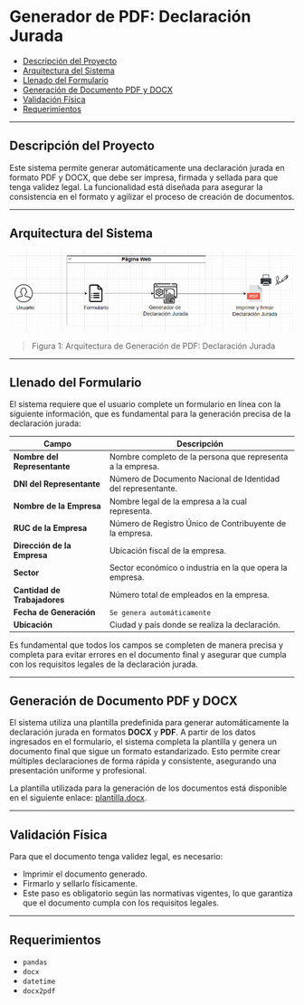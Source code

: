 # Generador de PDF: Declaración Jurada

- [Descripción del Proyecto](#descripción-del-proyecto)
- [Arquitectura del Sistema](#arquitectura-del-sistema)
- [Llenado del Formulario](#llenado-del-formulario)
- [Generación de Documento PDF y DOCX](#generación-de-documento-pdf-y-docx)
- [Validación Física](#validación-física)
- [Requerimientos](#requerimientos)

---

## Descripción del Proyecto

Este sistema permite generar automáticamente una declaración jurada en formato PDF y DOCX, que debe ser impresa, firmada y sellada para que tenga validez legal. La funcionalidad está diseñada para asegurar la consistencia en el formato y agilizar el proceso de creación de documentos.

---
## Arquitectura del Sistema

![Arquitectura de Generación de PDF](architecture.png)
> Figura 1: Arquitectura de Generación de PDF: Declaración Jurada
---

## Llenado del Formulario

El sistema requiere que el usuario complete un formulario en línea con la siguiente información, que es fundamental para la generación precisa de la declaración jurada:

| Campo                      | Descripción                                               |
|----------------------------|-----------------------------------------------------------|
| **Nombre del Representante** | Nombre completo de la persona que representa a la empresa. |
| **DNI del Representante**  | Número de Documento Nacional de Identidad del representante. |
| **Nombre de la Empresa**   | Nombre legal de la empresa a la cual representa.           |
| **RUC de la Empresa**      | Número de Registro Único de Contribuyente de la empresa.  |
| **Dirección de la Empresa**| Ubicación fiscal de la empresa.                           |
| **Sector**                 | Sector económico o industria en la que opera la empresa.  |
| **Cantidad de Trabajadores** | Número total de empleados en la empresa.                  |
| **Fecha de Generación**    | ``Se genera automáticamente``                |
| **Ubicación**              | Ciudad y país donde se realiza la declaración.            |

Es fundamental que todos los campos se completen de manera precisa y completa para evitar errores en el documento final y asegurar que cumpla con los requisitos legales de la declaración jurada.

---
## Generación de Documento PDF y DOCX

El sistema utiliza una plantilla predefinida para generar automáticamente la declaración jurada en formatos **DOCX** y **PDF**. A partir de los datos ingresados en el formulario, el sistema completa la plantilla y genera un documento final que sigue un formato estandarizado. Esto permite crear múltiples declaraciones de forma rápida y consistente, asegurando una presentación uniforme y profesional.

La plantilla utilizada para la generación de los documentos está disponible en el siguiente enlace: [plantilla.docx](https://github.com/haroldeustaquio/Labora-Tech-2024/blob/main/generate_pdf_decl-jur/plantilla.docx).


---
## Validación Física
Para que el documento tenga validez legal, es necesario:

- Imprimir el documento generado.
- Firmarlo y sellarlo físicamente.
- Este paso es obligatorio según las normativas vigentes, lo que garantiza que el documento cumpla con los requisitos legales.


---
## Requerimientos
  - `pandas`
  - `docx`
  - `datetime`
  - `docx2pdf`
